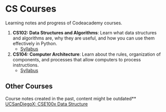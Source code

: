 # CS Courses

Learning notes and progress of Codeacademy courses.

1. **CS102: Data Structures and Algorithms**: Learn what data structures and algorithms are, why they are useful, and how you can use them effectively in Python.
    - [Syllabus](https://www.codecademy.com/learn/learn-data-structures-and-algorithms-with-python)
2. **CS104: Computer Architecture**: Learn about the rules, organization of components, and processes that allow computers to process instructions.
    - [Syllabus](https://www.codecademy.com/learn/computer-architecture)


## Other Courses
Course notes created in the past, content might be outdated**
[UCSanDiegoX: CSE100x Data Structure](https://github.com/kammybdeng/data-science-portfolio/blob/master/data-structure.md)
